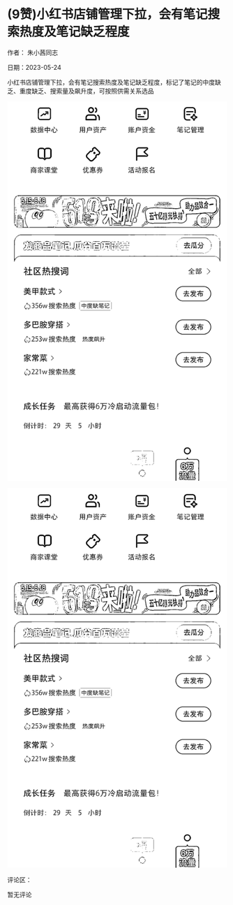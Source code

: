 
# (9赞)小红书店铺管理下拉，会有笔记搜索热度及笔记缺乏程度

作者：  朱小茜同志

日期：2023-05-24

小红书店铺管理下拉，会有笔记搜索热度及笔记缺乏程度，标记了笔记的中度缺乏、重度缺乏、搜索量及飙升度，可按照供需关系选品

![](img/xhs-baokuan_2151.png)

 

 

![](img/xhs-baokuan_2156.png)

评论区：

暂无评论

 

 
